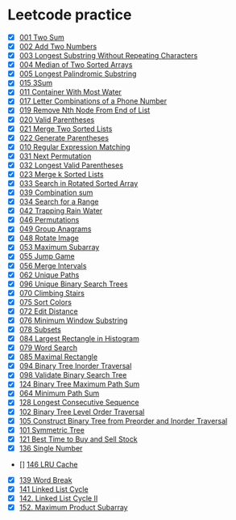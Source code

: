 # Leetcode practice
- [x] [001 Two Sum](./python/001-two-sum.py)
- [x] [002 Add Two Numbers](./python/002-add-two-numbers.py)
- [x] [003 Longest Substring Without Repeating Characters](./python/003-longest-substring-without-repeating-characters.py)
- [x] [004 Median of Two Sorted Arrays](./python/004-median-of-two-sorted-arrays.py)
- [x] [005 Longest Palindromic Substring](./python/005-longest-palindromic-substring.py)
- [x] [015 3Sum](./python/015-3sum.py)
- [x] [011 Container With Most Water](./python/011-container-with-most-water.py)
- [x] [017 Letter Combinations of a Phone Number](./python/017-letter-combinations-of-a-phone-number.py)
- [x] [019 Remove Nth Node From End of List](./python/019-remove-nth-node-from-end-of-list.py)
- [x] [020 Valid Parentheses](./python/020-valid-parentheses.py)
- [x] [021 Merge Two Sorted Lists](./python/021-merge-two-sorted-lists.py)
- [x] [022 Generate Parentheses](./python/022-generate-parentheses.py)
- [x] [010 Regular Expression Matching](./python/010-regular-expression-matching.py)
- [x] [031 Next Permutation](./python/031-next-permutation.py)
- [x] [032 Longest Valid Parentheses](./python/032-longest-valid-parentheses.py)
- [x] [023 Merge k Sorted Lists](./python/023-merge-k-sorted-lists.py)
- [x] [033 Search in Rotated Sorted Array](./python/033-search-in-rotated-sorted-array.py)
- [x] [039 Combination sum](./python/039-combination-sum.py)
- [x] [034 Search for a Range](./python/034-search-for-a-range.py)
- [x] [042 Trapping Rain Water](./python/042-trapping-rain-water.py)
- [x] [046 Permutations](./python/046-permutations.py)
- [x] [049 Group Anagrams](./python/049-group-anagrams.py)
- [x] [048 Rotate Image](./python/048-rotate-image.py)
- [x] [053 Maximum Subarray](./python/053-maximum-subarray.py)
- [x] [055 Jump Game](./python/055-jump-game.py)
- [x] [056 Merge Intervals](./python/056-merge-intervals.py)
- [x] [062 Unique Paths](./python/062-unique-paths.py)
- [x] [096 Unique Binary Search Trees](./python/096-unique-binary-search-trees.py)
- [x] [070 Climbing Stairs](./python/070-climbing-stairs.py)
- [x] [075 Sort Colors](./python/075-sort-colors.py)
- [x] [072 Edit Distance](./python/072-edit-distance.py)
- [x] [076 Minimum Window Substring](./python/076-minimum-window-substring.py)
- [x] [078 Subsets](./python/078-subsets.py)
- [x] [084 Largest Rectangle in Histogram](./python/084-largest-rectangle-in-histogram.py)
- [x] [079 Word Search](./python/079-word-search.py)
- [x] [085 Maximal Rectangle](./python/085-maximal-rectangle.py)
- [x] [094 Binary Tree Inorder Traversal](./python/094-binary-tree-inorder-traversal.py)
- [x] [098 Validate Binary Search Tree](./python/098-validate-binary-search-tree.py)
- [x] [124 Binary Tree Maximum Path Sum](./python/124-binary-tree-maximum-path-sum.py)
- [x] [064 Minimum Path Sum](./python/064-minimum-path-sum.py)
- [x] [128 Longest Consecutive Sequence](./python/128-longest-consecutive-sequence.py)
- [x] [102 Binary Tree Level Order Traversal](./python/102-binary-tree-level-order-traversal.py)
- [x] [105 Construct Binary Tree from Preorder and Inorder Traversal](./python/105-construct-binary-tree-from-preorder-and-inorder-traversal.py)
- [x] [101 Symmetric Tree](./python/101-symmetric-tree.py)
- [x] [121 Best Time to Buy and Sell Stock](./python/121-best-time-to-buy-and-sell-stock.py)
- [x] [136 Single Number](./python/136-single-number.py)
- [] [146 LRU Cache](./python/146-LRU-cache.py)
- [x] [139 Word Break](./python/139-word-break.py)
- [x] [141 Linked List Cycle](./python/141-linked-list-cycle.py)
- [x] [142. Linked List Cycle II](./python/142-linked-list-cycle-II.py)
- [x] [152. Maximum Product Subarray](./python/152-maximum-product-subarray.py)
